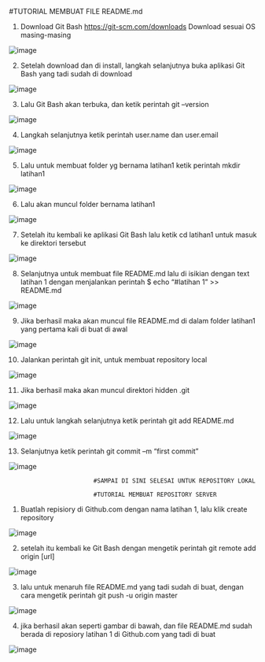 #TUTORIAL MEMBUAT FILE README.md

1.	Download Git Bash https://git-scm.com/downloads Download sesuai OS masing-masing

![image](https://user-images.githubusercontent.com/56198396/66697616-86925d00-ed01-11e9-8451-9a25196825c2.png)


2.	Setelah download dan di install, langkah selanjutnya buka aplikasi Git Bash yang tadi sudah di download

![image](https://user-images.githubusercontent.com/56198396/66697640-ca856200-ed01-11e9-9cdb-8ba958a40ae1.png)


3.	Lalu Git Bash akan terbuka, dan ketik perintah git –version

![image](https://user-images.githubusercontent.com/56198396/66697653-e852c700-ed01-11e9-8906-611c75a5e040.png)


4.	Langkah selanjutnya ketik perintah user.name dan user.email

![image](https://user-images.githubusercontent.com/56198396/66697693-3f589c00-ed02-11e9-98f0-087a2ee3cf35.png)


5.    Lalu untuk membuat folder yg bernama latihan1 ketik perintah mkdir latihan1

![image](https://user-images.githubusercontent.com/56198396/66697766-eb01ec00-ed02-11e9-938f-1d94cb82b68e.png)


6.	Lalu akan muncul folder bernama latihan1

![image](https://user-images.githubusercontent.com/56198396/66697795-17b60380-ed03-11e9-8d52-aac1b857c71a.png)


7. 	Setelah itu kembali ke aplikasi Git Bash lalu ketik cd latihan1 untuk masuk ke direktori tersebut

![image](https://user-images.githubusercontent.com/56198396/66697812-2e5c5a80-ed03-11e9-91f8-27e4794126f2.png)


8.	Selanjutnya untuk membuat file README.md lalu di isikian dengan text latihan 1 dengan menjalankan perintah $  echo “#latihan 1” >> README.md

![image](https://user-images.githubusercontent.com/56198396/66697824-4f24b000-ed03-11e9-8265-2dd3c390ce07.png)


9.	Jika berhasil maka akan muncul file README.md di dalam folder latihan1 yang pertama kali di buat di awal

![image](https://user-images.githubusercontent.com/56198396/66697880-b3e00a80-ed03-11e9-884c-713fdbf43854.png)


10.	Jalankan perintah git init, untuk membuat repository local

![image](https://user-images.githubusercontent.com/56198396/66697931-03bed180-ed04-11e9-8db0-c6e7ae16cfc9.png)


11.	Jika berhasil maka akan muncul direktori hidden .git

![image](https://user-images.githubusercontent.com/56198396/66697953-2fda5280-ed04-11e9-9531-2ffcf070889d.png)


12.	Lalu untuk langkah selanjutnya ketik perintah git add README.md

![image](https://user-images.githubusercontent.com/56198396/66697972-5e582d80-ed04-11e9-929a-66e9600168c0.png)


13.	Selanjutnya ketik perintah git commit –m “first commit”

![image](https://user-images.githubusercontent.com/56198396/66697986-7465ee00-ed04-11e9-89b0-f91dea8621b8.png)


                            #SAMPAI DI SINI SELESAI UNTUK REPOSITORY LOKAL
                            
                            #TUTORIAL MEMBUAT REPOSITORY SERVER


1.	Buatlah repisiory di Github.com dengan nama latihan 1, lalu klik create repository

![image](https://user-images.githubusercontent.com/56198396/66698056-fce48e80-ed04-11e9-959c-aaaee593f657.png)


2.	setelah itu kembali ke Git Bash dengan mengetik perintah git remote add origin [url]

![image](https://user-images.githubusercontent.com/56198396/66698069-0f5ec800-ed05-11e9-90a7-9c9cc3e8e585.png)


3.	lalu untuk menaruh file README.md yang tadi sudah di buat, dengan cara mengetik perintah git push -u origin master

![image](https://user-images.githubusercontent.com/56198396/66698080-23a2c500-ed05-11e9-94c1-1256053871c1.png)


4. 	jika berhasil akan seperti gambar di bawah, dan file README.md sudah berada di reposiory latihan 1 di Github.com yang tadi di buat

![image](https://user-images.githubusercontent.com/56198396/66698099-459c4780-ed05-11e9-8f78-866506be7b8d.png)

